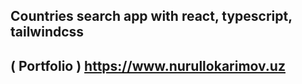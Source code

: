 ## Countries search app with react, typescript, tailwindcss


## ( Portfolio ) https://www.nurullokarimov.uz